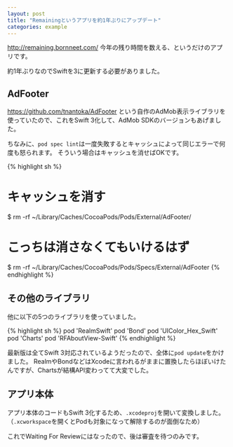 ```yaml
---
layout: post
title: "Remainingというアプリを約1年ぶりにアップデート"
categories: example
---
```


<http://remaining.bornneet.com/>
今年の残り時間を数える、というだけのアプリです。

約1年ぶりなのでSwiftを3に更新する必要がありました。

## AdFooter

<https://github.com/tnantoka/AdFooter>
という自作のAdMob表示ライブラリを使っていたので、これをSwift 3化して、AdMob SDKのバージョンもあげました。

ちなみに、`pod spec lint`は一度失敗するとキャッシュによって同じエラーで何度も怒られます。
そういう場合はキャッシュを消せばOKです。

{% highlight sh %}
# キャッシュを消す
$ rm -rf ~/Library/Caches/CocoaPods/Pods/External/AdFooter/

# こっちは消さなくてもいけるはず
$ rm -rf ~/Library/Caches/CocoaPods/Pods/Specs/External/AdFooter
{% endhighlight %}

## その他のライブラリ

他に以下の5つのライブラリを使っていました。

{% highlight sh %}
pod 'RealmSwift'
pod 'Bond'
pod 'UIColor_Hex_Swift'
pod 'Charts'
pod 'RFAboutView-Swift'
{% endhighlight %}

最新版は全てSwift 3対応されているようだったので、全体に`pod update`をかけました。
RealmやBondなどはXcodeに言われるがままに置換したらほぼいけたんですが、Chartsが結構API変わってて大変でした。

## アプリ本体

アプリ本体のコードもSwift 3化するため、`.xcodeproj`を開いて変換しました。
（`.xcworkspace`を開くとPodも対象になって解除するのが面倒なため）

これでWaiting For Reviewにはなったので、後は審査を待つのみです。
